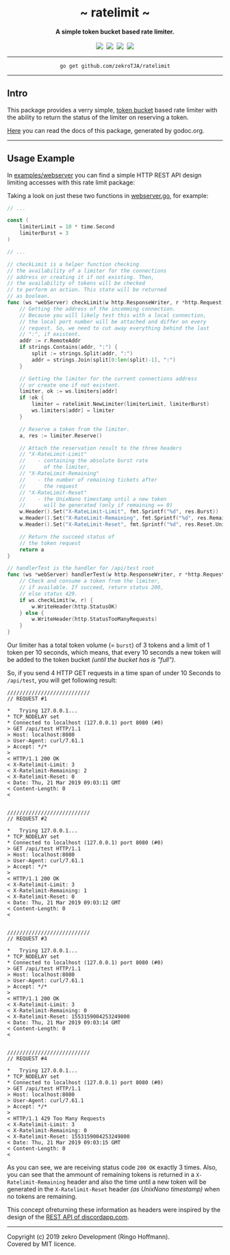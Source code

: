 <div align="center">
    <h1>~ ratelimit ~</h1>
    <strong>A simple token bucket based rate limiter.</strong><br><br>
    <a href="https://godoc.org/github.com/zekroTJA/ratelimit"><img src="https://godoc.org/github.com/zekroTJA/ratelimit?status.svg" /></a>&nbsp;
    <a href="https://travis-ci.org/zekroTJA/ratelimit" ><img src="https://travis-ci.org/zekroTJA/ratelimit.svg?branch=master" /></a>&nbsp;
    <a href="https://coveralls.io/github/zekroTJA/ratelimit"><img src="https://coveralls.io/repos/github/zekroTJA/ratelimit/badge.svg" /></a>&nbsp;
    <a href="https://goreportcard.com/report/github.com/zekroTJA/ratelimit"><img src="https://goreportcard.com/badge/github.com/zekroTJA/ratelimit"/></a>
<br>
</div>

---

<div align="center">
    <code>go get github.com/zekroTJA/ratelimit</code>
</div>

---

## Intro

This package provides a verry simple, [token bucket](https://en.wikipedia.org/wiki/Token_bucket) based rate limiter with the ability to return the status of the limiter on reserving a token.

[Here](https://godoc.org/github.com/zekroTJA/ratelimit) you can read the docs of this package, generated by godoc.org.

---

## Usage Example

In [examples/webserver](examples/webserver) you can find a simple HTTP REST API design limiting accesses with this rate limit package:

Taking a look on just these two functions in [webserver.go](examples/webserver/webserver.go), for example:

```go
// ...

const (
	limiterLimit = 10 * time.Second
	limiterBurst = 3
)

// ...

// checkLimit is a helper function checking
// the availability of a limiter for the connections
// address or creating it if not existing. Then,
// the availability of tokens will be checked
// to perform an action. This state will be returned
// as boolean.
func (ws *webServer) checkLimit(w http.ResponseWriter, r *http.Request) bool {
	// Getting the address of the incomming connection.
	// Because you will likely test this with a local connection,
	// the local port number will be attached and differ on every
	// request. So, we need to cut away everything behind the last
	// ":", if existent.
	addr := r.RemoteAddr
	if strings.Contains(addr, ":") {
		split := strings.Split(addr, ":")
		addr = strings.Join(split[0:len(split)-1], ":")
	}

	// Getting the limiter for the current connections address
	// or create one if not existent.
	limiter, ok := ws.limiters[addr]
	if !ok {
		limiter = ratelimit.NewLimiter(limiterLimit, limiterBurst)
		ws.limiters[addr] = limiter
	}

	// Reserve a token from the limiter.
	a, res := limiter.Reserve()

	// Attach the reservation result to the three headers
	// "X-RateLimit-Limit"
	//    - containing the absolute burst rate
	//      of the limiter,
	// "X-RateLimit-Remaining"
	//    - the number of remaining tickets after
	//      the request
	// "X-RateLimit-Reset"
	//    - the UnixNano timestamp until a new token
	//      will be generated (only if remaining == 0)
	w.Header().Set("X-RateLimit-Limit", fmt.Sprintf("%d", res.Burst))
	w.Header().Set("X-RateLimit-Remaining", fmt.Sprintf("%d", res.Remaining))
	w.Header().Set("X-RateLimit-Reset", fmt.Sprintf("%d", res.Reset.UnixNano()))

	// Return the succeed status of
	// the token request
	return a
}

// handlerTest is the handler for /api/test root
func (ws *webServer) handlerTest(w http.ResponseWriter, r *http.Request) {
	// Check and consume a token from the limiter,
	// if available. If succeed, return status 200,
	// else status 429.
	if ws.checkLimit(w, r) {
		w.WriteHeader(http.StatusOK)
	} else {
		w.WriteHeader(http.StatusTooManyRequests)
	}
}
```

Our limiter has a total token volume (= `burst`) of 3 tokens and a limit of 1 token per 10 seconds, which means, that every 10 seconds a new token will be added to the token bucket *(until the bucket has is "full")*.

So, if you send 4 HTTP GET requests in a time span of under 10 Seconds to `/api/test`, you will get following result:

```
///////////////////////////
// REQUEST #1

*   Trying 127.0.0.1...
* TCP_NODELAY set
* Connected to localhost (127.0.0.1) port 8080 (#0)
> GET /api/test HTTP/1.1
> Host: localhost:8080
> User-Agent: curl/7.61.1
> Accept: */*
>
< HTTP/1.1 200 OK
< X-Ratelimit-Limit: 3
< X-Ratelimit-Remaining: 2
< X-Ratelimit-Reset: 0
< Date: Thu, 21 Mar 2019 09:03:11 GMT
< Content-Length: 0
<


///////////////////////////
// REQUEST #2

*   Trying 127.0.0.1...
* TCP_NODELAY set
* Connected to localhost (127.0.0.1) port 8080 (#0)
> GET /api/test HTTP/1.1
> Host: localhost:8080
> User-Agent: curl/7.61.1
> Accept: */*
>
< HTTP/1.1 200 OK
< X-Ratelimit-Limit: 3
< X-Ratelimit-Remaining: 1
< X-Ratelimit-Reset: 0
< Date: Thu, 21 Mar 2019 09:03:12 GMT
< Content-Length: 0
<


///////////////////////////
// REQUEST #3

*   Trying 127.0.0.1...
* TCP_NODELAY set
* Connected to localhost (127.0.0.1) port 8080 (#0)
> GET /api/test HTTP/1.1
> Host: localhost:8080
> User-Agent: curl/7.61.1
> Accept: */*
>
< HTTP/1.1 200 OK
< X-Ratelimit-Limit: 3
< X-Ratelimit-Remaining: 0
< X-Ratelimit-Reset: 1553159004253249800
< Date: Thu, 21 Mar 2019 09:03:14 GMT
< Content-Length: 0
<


///////////////////////////
// REQUEST #4

*   Trying 127.0.0.1...
* TCP_NODELAY set
* Connected to localhost (127.0.0.1) port 8080 (#0)
> GET /api/test HTTP/1.1
> Host: localhost:8080
> User-Agent: curl/7.61.1
> Accept: */*
>
< HTTP/1.1 429 Too Many Requests
< X-Ratelimit-Limit: 3
< X-Ratelimit-Remaining: 0
< X-Ratelimit-Reset: 1553159004253249800
< Date: Thu, 21 Mar 2019 09:03:15 GMT
< Content-Length: 0
<
```

As you can see, we are receiving status code `200 OK` exactly 3 times. Also, you can see that the ammount of remaining tokens is returned in a `X-Ratelimit-Remaining` header and also the time until a new token will be generated in the `X-Ratelimit-Reset` header *(as UnixNano timestamp)* when no tokens are remaining. 

This concept ofreturning these information as headers were inspired by the design of the [REST API of discordapp.com](https://discordapp.com/developers/docs/topics/rate-limits).

---

Copyright (c) 2019 zekro Development (Ringo Hoffmann).  
Covered by MIT licence.
